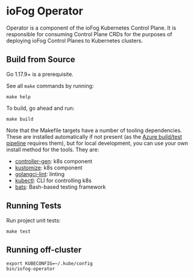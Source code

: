 # ioFog Operator

Operator is a component of the ioFog Kubernetes Control Plane. It is responsible for consuming
Control Plane CRDs for the purposes of deploying ioFog Control Planes to Kubernetes clusters.

## Build from Source

Go 1.17.9+ is a prerequisite.

See all `make` commands by running:

```
make help
```

To build, go ahead and run:

```
make build
```

Note that the Makefile targets have a number of tooling dependencies. These are
installed automatically if not present (as the [Azure build/test pipeline](azure-pipelines.yml) requires them),
but for local development, you can use your own install method for the tools. They are:

- [controller-gen](https://github.com/kubernetes-sigs/controller-tools): k8s component
- [kustomize](https://kustomize.io): k8s component
- [golangci-lint](https://golangci-lint.run): linting
- [kubectl](https://kubectl.docs.kubernetes.io): CLI for controlling k8s
- [bats](https://github.com/bats-core/bats-core): Bash-based testing framework


## Running Tests

Run project unit tests:

```
make test
```

## Running off-cluster

```
export KUBECONFIG=~/.kube/config
bin/iofog-operator

```
